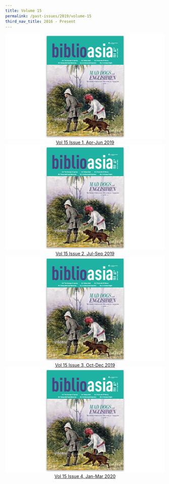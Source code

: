 ```yaml
---
title: Volume 15
permalink: /past-issues/2019/volume-15
third_nav_title: 2016 - Present
---
```


<div class="row-fluid">
	<div style="text-align: center;" class="span3">
		<a title=" Vol 15 Issue 1, Apr-Jun 2019 (This link will open in a new window)" href="//eservice.nlb.gov.sg/opennlbcmscontent.aspx?id=e51e7c7f-f6ae-4413-aed8-4fb79e0a60aa" target="_blank">
		<img src="/images/Vol-16-issue-1/Vol16_Iss1_copy.jpg">
		Vol 15 Issue 1, Apr-Jun 2019
		</a>
	</div>
	<div style="text-align: center;" class="span3">
		<a title="Vol 15 Issue 2, Jul-Sep 2019 (This link will open in a new window)" href="//eservice.nlb.gov.sg/opennlbcmscontent.aspx?id=ee572fbb-94f7-4aaf-b4f4-9de55257f4a4" target="_blank">
		<img src="/images/Vol-16-issue-1/Vol16_Iss1_copy.jpg">
		Vol 15 Issue 2, Jul-Sep 2019
		</a>
	</div>
	<div style="text-align: center;" class="span3">
		<a title=" Vol 15 Issue 3, Oct-Dec 2019 (This link will open in a new window)" href="//eservice.nlb.gov.sg/opennlbcmscontent.aspx?id=1c165adb-4a36-44ef-8aad-5911268832ca" target="_blank">
		<img src="/images/Vol-16-issue-1/Vol16_Iss1_copy.jpg">
		Vol 15 Issue 3, Oct-Dec 2019
		</a>
	</div>
	<div style="text-align: center;" class="span3">
		<a title="Vol 15 Issue 4, Jan-Mar 2020 (This link will open in a new window)" href="//eservice.nlb.gov.sg/opennlbcmscontent.aspx?id=0f5df34d-1724-4a0e-9c7f-9b1a5ee00091" target="_blank">
		<img src="/images/Vol-16-issue-1/Vol16_Iss1_copy.jpg">
		Vol 15 Issue 4, Jan-Mar 2020
		</a>
	</div>
</div>
